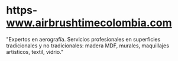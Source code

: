 # https-www.airbrushtimecolombia.com 

"Expertos en aerografía. Servicios profesionales en superficies tradicionales y no tradicionales: madera MDF, murales, maquillajes artísticos, textil, vidrio."
